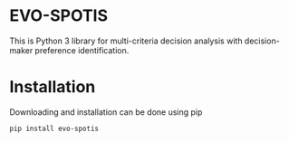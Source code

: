 # EVO-SPOTIS
This is Python 3 library for multi-criteria decision analysis with decision-maker preference identification.

# Installation
Downloading and installation can be done using pip
```
pip install evo-spotis
```

